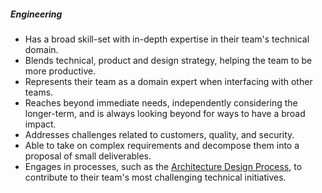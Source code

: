 ##### Engineering

* Has a broad skill-set with in-depth expertise in their team's technical domain.
* Blends technical, product and design strategy, helping the team to be more productive.
* Represents their team as a domain expert when interfacing with other teams.
* Reaches beyond immediate needs, independently considering the longer-term, and is always looking beyond for ways to have a broad impact.
* Addresses challenges related to customers, quality, and security.
* Able to take on complex requirements and decompose them into a proposal of small deliverables.
* Engages in processes, such as the [Architecture Design Process](/handbook/engineering/architecture/workflow/), to contribute to their team's most challenging technical initiatives.
